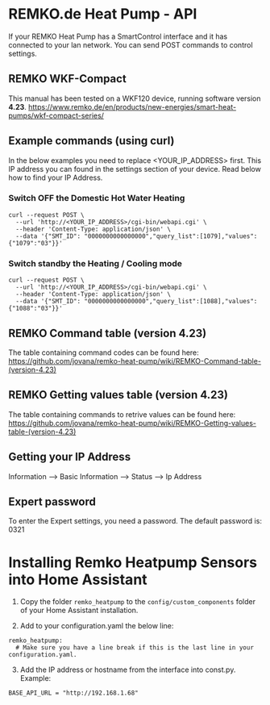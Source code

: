 # REMKO.de Heat Pump - API

If your REMKO Heat Pump has a SmartControl interface and it has connected to your lan network. You can send POST commands to control settings.

## REMKO WKF-Compact
This manual has been tested on a WKF120 device, running software version **4.23**.
https://www.remko.de/en/products/new-energies/smart-heat-pumps/wkf-compact-series/

## Example commands (using curl)
In the below examples you need to replace <YOUR_IP_ADDRESS> first. This IP address you can found in the settings section of your device. Read below how to find your IP Address.

### Switch OFF the Domestic Hot Water Heating
```
curl --request POST \
  --url 'http://<YOUR_IP_ADDRESS>/cgi-bin/webapi.cgi' \
  --header 'Content-Type: application/json' \
  --data '{"SMT_ID": "0000000000000000","query_list":[1079],"values": {"1079":"03"}}'
```

### Switch standby the Heating / Cooling mode
```
curl --request POST \
  --url 'http://<YOUR_IP_ADDRESS>/cgi-bin/webapi.cgi' \
  --header 'Content-Type: application/json' \
  --data '{"SMT_ID": "0000000000000000","query_list":[1088],"values": {"1088":"03"}}'
```

## REMKO Command table (version 4.23)
The table containing command codes can be found here: https://github.com/jovana/remko-heat-pump/wiki/REMKO-Command-table-(version-4.23)


## REMKO Getting values table (version 4.23)
The table containing commands to retrive values can be found here:
https://github.com/jovana/remko-heat-pump/wiki/REMKO-Getting-values-table-(version-4.23)

## Getting your IP Address
Information --> Basic Information --> Status --> Ip Address

## Expert password
To enter the Expert settings, you need a password. The default password is: 0321

# Installing Remko Heatpump Sensors into Home Assistant
1. Copy the folder ```remko_heatpump``` to the ```config/custom_components``` folder of your Home Assistant installation.

2. Add to your configuration.yaml the below line:
```
remko_heatpump:
  # Make sure you have a line break if this is the last line in your configuration.yaml.
```

3. Add the IP address or hostname from the interface into const.py.
Example:
```
BASE_API_URL = "http://192.168.1.68"
```
